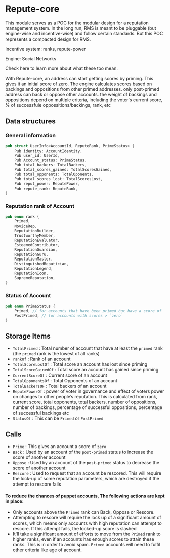 # Repute-core

This module serves as a POC for the modular design for a reputation management system. In the long run, RMS is meant to be pluggable (but engine-wise and incentive-wise) and follow certain standards. But this POC represents a compacted design for RMS.

Incentive system: ranks, repute-power

Engine: Social Networks

Check here to learn more about what these too mean.

With Repute-core, an address can start getting scores by priming. This gives it an initial score of zero. The engine calculates scores based on backings and oppositions from other primed addresses. only post-primed address can back or oppose other accounts. the weight of backings and oppositions depend on multiple criteria, including the voter's current score, % of successfule oppossitions/backings, rank, etc

## Data structures

### General information

```rust
pub struct UserInfo<AccountId, ReputeRank, PrimeStatus> {
    Pub identity: AccountIdentity,
    Pub user_id: UserId,
    Pub Account_status: PrimeStatus,
    Pub total_backers: TotalBackers,
    Pub total_scores_gained: TotalScoresGained,
    Pub total_opponents: TotalOponents,
    Pub total_scores_lost: TotalScoresLost,
    Pub reput_power: ReputePower,
    Pub repute_rank: ReputeRank,
}
```

### Reputation rank of Account

```rust
pub enum rank {
    Primed,
    NoviceRep,
    ReputationBuilder,
    TrustworthyMember,
    ReputationEvaluator,
    EsteemedContributor,
    ReputationGuardian,
    ReputationGuru,
    ReputationMaster,
    DistinguishedReputician,
    ReputationLegend,
    ReputationIcon,
    SupremeReputation,
}
```

### Status of Account

```rust
pub enum PrimeStatus {
    Primed, // for accounts that have been primed but have a score of `zero`
    PostPrimed, // for accounts with scores > `zero`
}
```

## Storage Items
- `TotalPrimed` : Total number of account that have at least the `primed` rank (the `primed` rank is the lowest of all ranks)
- `rankOf` : Rank of an account
- `TotalScoreLostOf` : Total score an account has lost since priming
- `TotalScoreGainedOf` : Total score an account has gained since priming
- `CurrentScoreOf` : Current score of an account
- `TotalOpponentsOf` : Total Opponents of an account
- `TotalBackersOF` : Total backers of an account
- `ReputePowerOf` :  power of voter in governance and effect of voters power on changes to other people’s reputation. This is calculated from rank, current score, total opponents, total backers, number of oppositions, number of backings,  percentage of successful oppositions, percentage of successful backings etc
- `StatusOf` : This can be `Primed` or `PostPrimed`

## Calls
- `Prime` : This gives an account a score of `zero`
- `Back` : Used by an account of the `post-primed` status to increase the score of another account
- `Oppose` : Used by an account of the `post-primed` status to decrease the score of another account
- `Rescore` : Used to request that an account be rescored. This will require the lock-up of some reputation parameters, which are destroyed if the attempt to rescore fails


####  To reduce the chances of puppet accounts, The following actions are kept in place: 

- Only accounts above the `Primed` rank can Back, Oppose or Rescore.
- Attempting to rescore will require the lock up of a significant amount of scores, which means only accounts with high reputation can attempt to rescore. If this attempt fails, the locked-up score is slashed
- It'll take a significant amount of efforts to move from the `Primed` rank to higher ranks, even if an accounts has enough scores to attain these ranks. This is in order to avoid spam. `Primed` accounts will need to fulfil other criteria like age of account. 
